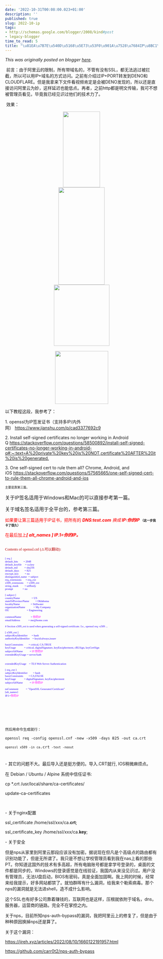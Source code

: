 ```yaml
---
date: '2022-10-31T00:08:00.023+01:00'
description: ''
published: true
slug: 2022-10-ip
tags:
- http://schemas.google.com/blogger/2008/kind#post
- legacy-blogger
time_to_read: 5
title: "\u81EA\u7B7E\u540D\u5168\u5E73\u53F0\u901A\u7528\u7684IP\u8BC1\u4E66"
---
```


*This was originally posted on blogger [here](https://sheng-jiang.blogspot.com/2022/10/ip.html)*.

<p>&nbsp;前言：由于阿里云的限制，所有带域名的，不管有没有SSL，都无法逃过被拦截，所以可以用IP+域名的方式访问。之前有介绍过IP+PORT转发到DENO和CLOUDFLARE。但是我拿来下文件看视频肯定是会被DENO发现的，所以还是直接访问阿里云为妙，这样延迟也能低点。再者，之前http都是明文传输，我可不想被管理员看见，毕竟我已经见识过他们的技术力了。</p><p>&nbsp;效果：</p><div class="separator" style="clear: both; text-align: center;"><a href="https://blogger.googleusercontent.com/img/b/R29vZ2xl/AVvXsEh6PdNr1C1Vr65MQNi3x3TX1P8DOca8QVd_hXSwSH3iENVKqBg-3356u66aMl1DEyzpbGTtfC_20CXZbJNxxWJITt8VUGVJiWf68zXwSd8XhodgPG1LE2RelJSvbstZK2-zwCCK4Ljpy9O9uAZsdSs7LQPEhKnyI7Jk37vKCnRy1pvURF1frVNqJPAn/s1340/ios-1.png" style="margin-left: 1em; margin-right: 1em;"><img border="0" height="249" src="https://blogger.googleusercontent.com/img/b/R29vZ2xl/AVvXsEh6PdNr1C1Vr65MQNi3x3TX1P8DOca8QVd_hXSwSH3iENVKqBg-3356u66aMl1DEyzpbGTtfC_20CXZbJNxxWJITt8VUGVJiWf68zXwSd8XhodgPG1LE2RelJSvbstZK2-zwCCK4Ljpy9O9uAZsdSs7LQPEhKnyI7Jk37vKCnRy1pvURF1frVNqJPAn/w122-h249/ios-1.png" width="122" /></a><div class="separator" style="clear: both; text-align: center;"><a href="https://blogger.googleusercontent.com/img/b/R29vZ2xl/AVvXsEilxa2CoSX_k5TmTA68G3FKBf0dyIX4Wzq7HqWQlp6DgfWO_blmlivXyLiIS5MPqie2waYmGZlzG_8pjc-84pchHtRE9VOSryHYdIAB4IDMkaGjSzvTIBj_vhG8vkGKolsAhGVTXhgewtZCSZXTRynChOeSxImN_2-MSCVvicPy-h5IxWc5PmOv4WBS/s1344/ios-2.png" style="margin-left: 1em; margin-right: 1em;"><img border="0" height="320" src="https://blogger.googleusercontent.com/img/b/R29vZ2xl/AVvXsEilxa2CoSX_k5TmTA68G3FKBf0dyIX4Wzq7HqWQlp6DgfWO_blmlivXyLiIS5MPqie2waYmGZlzG_8pjc-84pchHtRE9VOSryHYdIAB4IDMkaGjSzvTIBj_vhG8vkGKolsAhGVTXhgewtZCSZXTRynChOeSxImN_2-MSCVvicPy-h5IxWc5PmOv4WBS/s320/ios-2.png" width="152" /></a></div><div class="separator" style="clear: both; text-align: center;"><a href="https://blogger.googleusercontent.com/img/b/R29vZ2xl/AVvXsEi5aMLjHVMzI0gnQI8iGGr6JSMAlZQeAXRcSeSQppT1pCQVC1MY3PsZpnQJGQPe2EESOaGjLqiFHJjOWAgg3dR1kOveMcwzBgGs9bJT4WTogfo_kBVyZxhJREVdy4d4NOH9rkAiZ10xkHs_-u7xAv9h-o1nEN33B6nVnJw0Pr8HkM853T_EvjkjyT55/s644/Android-1.png" style="margin-left: 1em; margin-right: 1em;"><img border="0" height="201" src="https://blogger.googleusercontent.com/img/b/R29vZ2xl/AVvXsEi5aMLjHVMzI0gnQI8iGGr6JSMAlZQeAXRcSeSQppT1pCQVC1MY3PsZpnQJGQPe2EESOaGjLqiFHJjOWAgg3dR1kOveMcwzBgGs9bJT4WTogfo_kBVyZxhJREVdy4d4NOH9rkAiZ10xkHs_-u7xAv9h-o1nEN33B6nVnJw0Pr8HkM853T_EvjkjyT55/w183-h201/Android-1.png" width="183" /></a></div><div class="separator" style="clear: both; text-align: center;"><br /></div><div class="separator" style="clear: both; text-align: center;"><a href="https://blogger.googleusercontent.com/img/b/R29vZ2xl/AVvXsEivx21WM7HtaBJC050vx346z7MCtD5aoQ5H3GmG8Q2lgQ76SVMe8X8A_krEiRz4xQJBIni6y-Z9w_pRzFZEZDmI6ymEC0lZpeKyl2-gvz0XXN4ibaHojWwwRH9f6Iam93oB_qxaO4ow1RmCDXo9K9ebNk5khYTpdGJeA4Us7D8PEBtfz_Mp-bNJz8_A/s608/Android-2.png" style="margin-left: 1em; margin-right: 1em;"><img border="0" height="174" src="https://blogger.googleusercontent.com/img/b/R29vZ2xl/AVvXsEivx21WM7HtaBJC050vx346z7MCtD5aoQ5H3GmG8Q2lgQ76SVMe8X8A_krEiRz4xQJBIni6y-Z9w_pRzFZEZDmI6ymEC0lZpeKyl2-gvz0XXN4ibaHojWwwRH9f6Iam93oB_qxaO4ow1RmCDXo9K9ebNk5khYTpdGJeA4Us7D8PEBtfz_Mp-bNJz8_A/w175-h174/Android-2.png" width="175" /></a></div></div><p>以下教程这段，我参考了：</p><p>1. openssl为IP签发证书（支持多IP/内外网）&nbsp;<a href="https://www.jianshu.com/p/cad3377692c9" target="_blank">https://www.jianshu.com/p/cad3377692c9</a></p><p>2.&nbsp;Install self-signed certificates no longer working in Android Q&nbsp;<a href="https://stackoverflow.com/questions/58500892/install-self-signed-certificates-no-longer-working-in-android-q#:~:text=A%20private%20key%20is%20NOT,certificate%20AFTER%20it%20is%20generated." target="_blank">https://stackoverflow.com/questions/58500892/install-self-signed-certificates-no-longer-working-in-android-q#:~:text=A%20private%20key%20is%20NOT,certificate%20AFTER%20it%20is%20generated.</a></p><p>3. One self-signed cert to rule them all? Chrome, Android, and iOS&nbsp;<a href="https://stackoverflow.com/questions/57565665/one-self-signed-cert-to-rule-them-all-chrome-android-and-ios" target="_blank">https://stackoverflow.com/questions/57565665/one-self-signed-cert-to-rule-them-all-chrome-android-and-ios</a></p><p><span style="font-size: x-small;">主要是靠第三篇。</span></p><p><span style="font-size: medium;">关于IP签名适用于Windows和Mac的可以直接参考第一篇。</span></p><p><span style="font-size: medium;">关于域名签名适用于全平台的，参考第三篇。</span></p><p><span style="color: red;">如果要让第三篇适用于IP证书，把所有的<i> </i></span><i><b style="color: red;">DNS:test.com</b><span style="color: red;"> 换成</span></i><b><span style="color: red;"><i> IP:你的IP </i></span><span style="font-size: x-small;">（这一步我卡了很久）</span></b></p><p><span style="color: red;">在最后加上<b><i>[ alt_names ] IP.1=你的IP。</i></b></span></p><pre class="default s-code-block"><code class="hljs language-ini" style="border: 0px; line-height: inherit; margin: 0px; padding: 0px; vertical-align: baseline;"><span><span color="rgba(0, 0, 0, 0)" style="font-family: inherit;"><span style="font-style: inherit; font-weight: inherit; white-space: inherit;"><br /></span></span><span style="color: #ba0000; font-family: Times;">Contents of openssl.cnf (⚠️可以翻动):</span><span style="color: #2b00fe; font-family: Times; font-size: xx-small;"><br /></span></span></code></pre><pre class="default s-code-block"><span style="color: #2b00fe; font-family: Times; font-size: xx-small;">[ req ]<br />default_bits        = 2048<br />default_keyfile     = ca.key<br />default_md          = sha256<br />default_days        = 825<br />encrypt_key         = no<br />distinguished_name  = subject<br />req_extensions      = req_ext<br />x509_extensions     = x509_ext<br />string_mask         = utf8only<br />prompt              = no<br /><br />[ subject ]<br />countryName                 = US<br />stateOrProvinceName         = Oklahoma<br />localityName                = Stillwater<br />organizationName            = My Company<br />OU                          = Engineering<br /><br />commonName              = </span><span style="color: #ff00fe; font-family: Times; font-size: xx-small;">你的IP</span><span style="color: #2b00fe; font-family: Times; font-size: xx-small;"><br />emailAddress            = me@home.com<br /><br /># Section x509_ext is used when generating a self-signed certificate. I.e., openssl req -x509 ...<br /><br />[ x509_ext ]<br />subjectKeyIdentifier      = hash<br />authorityKeyIdentifier    = keyid:always,issuer<br /><br />basicConstraints        = critical, CA:TRUE<br />keyUsage            = critical, digitalSignature, keyEncipherment, cRLSign, keyCertSign<br />subjectAltName          = </span><span style="color: #ff00fe; font-family: Times; font-size: xx-small;">IP:你的IP</span><span style="color: #2b00fe; font-family: Times; font-size: xx-small;"><br />extendedKeyUsage = serverAuth<br /><br /><br />extendedKeyUsage    = TLS Web Server Authentication<br /><br />[ req_ext ]<br />subjectKeyIdentifier        = hash<br />basicConstraints        = CA:FALSE<br />keyUsage            = digitalSignature, keyEncipherment<br />subjectAltName          = </span><span style="color: #ff00fe; font-family: Times; font-size: xx-small;">IP:你的IP</span><span style="color: #2b00fe; font-family: Times; font-size: xx-small;"><br /><br />nsComment           = "OpenSSL Generated Certificate"<br />[alt_names}<br />IP.1=</span><span style="color: #ff00fe; font-family: Times; font-size: xx-small;">你的IP</span></pre><pre class="default s-code-block"><code class="hljs language-ini" style="border: 0px; line-height: inherit; margin: 0px; padding: 0px; vertical-align: baseline;"><span><pre class="default s-code-block"><br /></pre></span></code></pre><pre class="default s-code-block"><br /></pre><p><span style="color: red;"></span></p><pre class="default s-code-block"><code class="hljs language-csharp">然后用命令生成就行：</code></pre><pre class="default s-code-block"><code class="hljs language-csharp">openssl req -config openssl.cnf -<span class="hljs-keyword" color="var(--highlight-keyword)" style="border: 0px; font-family: inherit; font-size: 13px; font-style: inherit; font-variant: inherit; font-weight: inherit; line-height: inherit; margin: 0px; padding: 0px; vertical-align: baseline;">new</span> -x509 -days <span class="hljs-number" color="var(--highlight-namespace)" style="border: 0px; font-family: inherit; font-size: 13px; font-style: inherit; font-variant: inherit; font-weight: inherit; line-height: inherit; margin: 0px; padding: 0px; vertical-align: baseline;">825</span> -<span class="hljs-keyword" color="var(--highlight-keyword)" style="border: 0px; font-family: inherit; font-size: 13px; font-style: inherit; font-variant: inherit; font-weight: inherit; line-height: inherit; margin: 0px; padding: 0px; vertical-align: baseline;">out</span> ca.crt<br /></code></pre><div><code class="hljs language-csharp"><pre class="default s-code-block"><code class="hljs language-scss">openssl x509 -in ca<span class="hljs-selector-class" color="var(--highlight-keyword)" style="border: 0px; font-family: inherit; font-size: 13px; font-style: inherit; font-variant: inherit; font-weight: inherit; line-height: inherit; margin: 0px; padding: 0px; vertical-align: baseline;">.crt</span> -text -noout<br /></code></pre><div><code class="hljs language-scss"><br /></code></div></code></div><p>- 其它的问题不大。最后导入还是挺方便的。导入.CRT就行, IOS稍微麻烦点。</p><p>在 Debian / Ubuntu / Alpine 系统中信任证书:&nbsp;</p><p>cp *.crt /usr/local/share/ca-certificates/</p><p>update-ca-certificates</p><p><br /></p><p>- 关于nginx配置&nbsp;</p><p>ssl_certificate /home/ssl/xxx/ca.<b>crt</b>;</p><p>ssl_certificate_key /home/ssl/xxx/ca.<b>key</b>;</p><p>- 关于安全</p><p>但是nps从家里到阿里云那段应该没有加密。据说现在但凡是个高级点的路由都有识别功能了，但是无所谓了。我只是不想让学校管理员看到我在nas上看的那些PT。你知道这国外的技术有多高超，所有电脑账号都是拿学号登录的，桌面的文件都是同步的，Windows的登录感觉是在线验证，我国内从来没见识过。用户没有管理员，无法U盘启动，BIOS有密码，真是全面加固啊。我上网的时候，经常来给我提示，好多网站都禁了。就怕群晖有什么漏洞，给我来个勒索病毒。那个nps的漏洞就是无法进shell，造不成什么影响。</p><p>这个SSL也有好多公司靠着赚钱的，互联网也是这样，压根就依附于域名，dns，服务器，运营商的链路。完全不在掌控之内。</p><p>关于nps，目前所知nps-auth-bypass的漏洞，我把阿里云上的修复了，但是由于种种原因换掉nps还是算了。</p><p>关于这个漏洞：</p><p><a href="https://jireh.xyz/articles/2022/08/10/1660122191957.html" target="_blank">https://jireh.xyz/articles/2022/08/10/1660122191957.html</a></p><p><a href="https://github.com/carr0t2/nps-auth-bypass" target="_blank">https://github.com/carr0t2/nps-auth-bypass</a><br /></p>